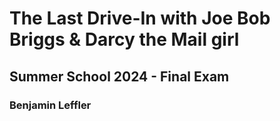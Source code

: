 # The Last Drive-In with Joe Bob Briggs & Darcy the Mail girl
## Summer School 2024 - Final Exam
### Benjamin Leffler
